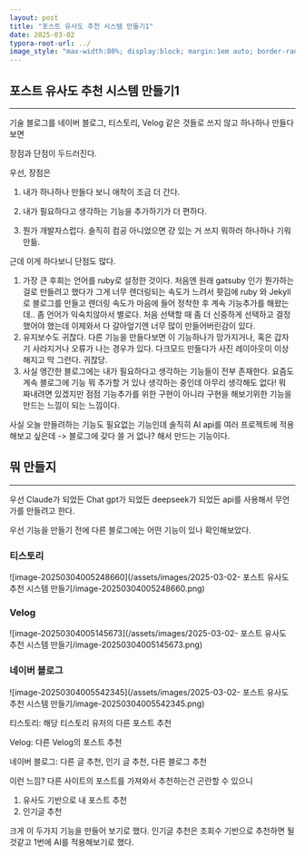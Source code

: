 ```yaml
---
layout: post
title: "포스트 유사도 추천 시스템 만들기1"
date: 2025-03-02
typora-root-url: ../
image_style: "max-width:80%; display:block; margin:1em auto; border-radius:10px; box-shadow:0px 4px 8px rgba(0,0,0,0.8);"
---
```




## 포스트 유사도 추천 시스템 만들기1

---

기술 블로그를 네이버 블로그, 티스토리, Velog 같은 것들로 쓰지 않고 하나하나 만들다 보면

장점과 단점이 두드러진다.

우선, 장점은 

1. 내가 하나하나 만들다 보니 애착이 조금 더 간다. 

2. 내가 필요하다고 생각하는 기능을 추가하기가 더 편하다.
3. 뭔가 개발자스럽다. 솔직히 컴공 아니었으면 걍 있는 거 쓰지 뭐하러 하나하나 기워만듦.

근데 이게 하다보니 단점도 많다.

1. 가장 큰 후회는 언어를 ruby로 설정한 것이다. 처음엔 원래 gatsuby 인가 뭔가하는 걸로 만들려고 했다가 그게 너무 렌더링되는 속도가 느려서 홧김에 ruby 와 Jekyll로 블로그를 만들고 렌더링 속도가 마음에 들어 정착한 후 계속 기능추가를 해왔는데.. 좀 언어가 익숙치않아서 별로다. 처음 선택할 때 좀 더 신중하게 선택하고 결정했어야 했는데 이제와서 다 갈아엎기엔 너무 많이 만들어버린감이 있다.
2. 유지보수도 귀찮다. 다른 기능을 만들다보면 이 기능하나가 망가지거나, 혹은 갑자기 사라지거나 오류가 나는 경우가 있다. 다크모드 만들다가 사진 레이아웃이 이상해지고 막 그런다. 귀찮당.
3. 사실 엥간한 블로그에는 내가 필요하다고 생각하는 기능들이 전부 존재한다. 요즘도 계속 블로그에 기능 뭐 추가할 거 있나 생각하는 중인데 아무리 생각해도 없다! 뭐 짜내려면 있겠지만 점점 기능추가를 위한 구현이 아니라 구현을 해보기위한 기능을 만드는 느낌이 되는 느낌이다. 

사실 오늘 만들려하는 기능도 필요없는 기능인데 솔직히 AI api를 여러 프로젝트에 적용해보고 싶은데  -> 블로그에 갖다 쓸 거 없나? 해서 만드는 기능이다. 

## 뭐 만들지

---

우선 Claude가 되었든 Chat gpt가 되었든 deepseek가 되었든 api를 사용해서 무언가를 만들려고 한다.

우선 기능을 만들기 전에 다른 블로그에는 어떤 기능이 있나 확인해보았다.

### 티스토리

![image-20250304005248660](/assets/images/2025-03-02- 포스트 유사도 추천 시스템 만들기/image-20250304005248660.png)



### Velog

![image-20250304005145673](/assets/images/2025-03-02- 포스트 유사도 추천 시스템 만들기/image-20250304005145673.png)



### 네이버 블로그

![image-20250304005542345](/assets/images/2025-03-02- 포스트 유사도 추천 시스템 만들기/image-20250304005542345.png)



티스토리: 해당 티스토리 유저의 다른 포스트 추천

Velog: 다른 Velog의 포스트 추천

네이버 블로그: 다른 글 추천, 인기 글 추천, 다른 블로그 추천

이런 느낌? 다른 사이트의 포스트를 가져와서 추천하는건 곤란할 수 있으니

1. 유사도 기반으로 내 포스트 추천
2. 인기글 추천

크게 이 두가지 기능을 만들어 보기로 했다. 인기글 추천은 조회수 기반으로 추천하면 될것같고 1번에 AI를 적용해보기로 했다. 



 






